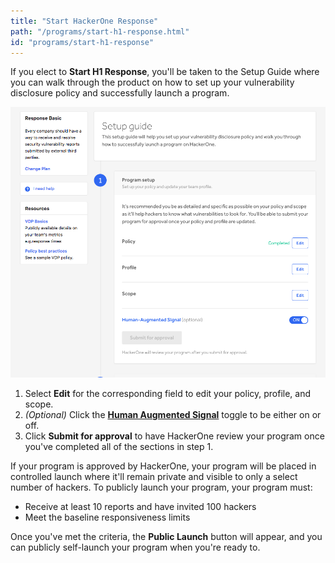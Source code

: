 ```yaml
---
title: "Start HackerOne Response"
path: "/programs/start-h1-response.html"
id: "programs/start-h1-response"
---
```


If you elect to **Start H1 Response**, you'll be taken to the Setup Guide where you can walk through the product on how to set up your vulnerability disclosure policy and successfully launch a program.

![getting-started-2](./images/getting-started-2.png)

1. Select **Edit** for the corresponding field to edit your policy, profile, and scope.  
3. *(Optional)* Click the **[Human Augmented Signal](human-augmented-signal.html)** toggle to be either on or off.
4. Click **Submit for approval** to have HackerOne review your program once you've completed all of the sections in step 1.

If your program is approved by HackerOne, your program will be placed in controlled launch where it'll remain private and visible to only a select number of hackers. To publicly launch your program, your program must:
   * Receive at least 10 reports and have invited 100 hackers
   * Meet the baseline responsiveness limits

Once you've met the criteria, the **Public Launch** button will appear, and you can publicly self-launch your program when you're ready to.
